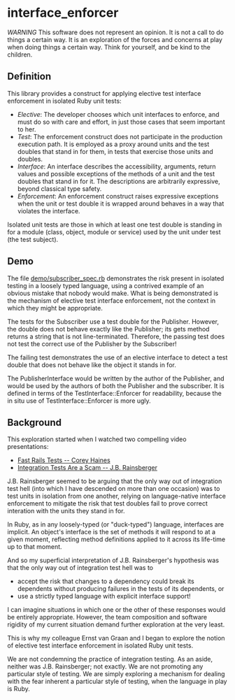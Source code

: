 interface\_enforcer
===================

*WARNING* This software does not represent an opinion. It is not a call to
do things a certain way. It is an exploration of the forces and concerns at
play when doing things a certain way. Think for yourself, and be kind to
the children.

Definition
----------

This library provides a construct for applying elective test interface
enforcement in isolated Ruby unit tests:

* _Elective_: The developer chooses which unit interfaces to enforce, and
  must do so with care and effort, in just those cases that seem important to
  her.
* _Test_: The enforcement construct does not participate in the production
  execution path. It is employed as a proxy around units and the test doubles
  that stand in for them, in tests that exercise those units and doubles.
* _Interface_: An interface describes the accessibility, arguments, return
  values and possible exceptions of the methods of a unit and the test doubles
  that stand in for it. The descriptions are arbitrarily expressive, beyond
  classical type safety.
* _Enforcement_: An enforcement construct raises expressive exceptions when
  the unit or test double it is wrapped around behaves in a way that violates
  the interface.

Isolated unit tests are those in which at least one test double is standing
in for a module (class, object, module or service) used by the unit under
test (the test subject).

Demo
----

The file [demo/subscriber\_spec.rb](/sheldonh/interface_enforcer/tree/master/demo/subscriber_spec.rb)
demonstrates the risk present in isolated testing in a loosely typed language,
using a contrived example of an obvious mistake that nobody would make. What is
being demonstrated is the mechanism of elective test interface enforcement, not
the context in which they might be appropriate.

The tests for the Subscriber use a test double for the Publisher. However, the
double does not behave exactly like the Publisher; its gets method returns a
string that is not line-terminated. Therefore, the passing test does not test
the correct use of the Publisher by the Subscriber!

The failing test demonstrates the use of an elective interface to detect a test
double that does not behave like the object it stands in for.

The PublisherInterface would be written by the author of the Publisher, and
would be used by the authors of both the Publisher and the subscriber. It is
defined in terms of the TestInterface::Enforcer for readability, because the
in situ use of TestInterface::Enforcer is more ugly.

Background
----------

This exploration started when I watched two compelling video presentations:

* [Fast Rails Tests -- Corey Haines](http://vimeo.com/30893836)
* [Integration Tests Are a Scam -- J.B. Rainsberger](http://www.infoq.com/presentations/integration-tests-scam/)

J.B. Rainsberger seemed to be arguing that the only way out of integration test
hell (into which I have descended on more than one occasion) was to test units
in isolation from one another, relying on language-native interface enforcement
to mitigate the risk that test doubles fail to prove correct interation with
the units they stand in for.

In Ruby, as in any loosely-typed (or "duck-typed") language, interfaces are
implicit. An object's interface is the set of methods it will respond to at a
given moment, reflecting method definitions applied to it across its life-time
up to that moment.

And so my superficial interpretation of J.B. Rainsberger's hypothesis was that
the only way out of integration test hell was to

* accept the risk that changes to a dependency could break its dependents
  without producing failures in the tests of its dependents, or
* use a strictly typed language with explicit interface support!

I can imagine situations in which one or the other of these responses would be
entirely appropriate. However, the team composition and software rigidity of
my current situation demand further exploration at the very least.

This is why my colleague Ernst van Graan and I began to explore the notion of
elective test interface enforcement in isolated Ruby unit tests.

We are not condemning the practice of integration testing. As an aside, neither
was J.B. Rainsberger; not exactly. We are not promoting any particular style of
testing. We are simply exploring a mechanism for dealing with the fear inherent
a particular style of testing, when the language in play is Ruby.

